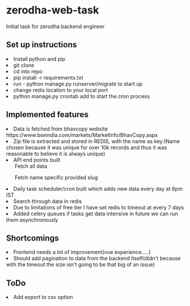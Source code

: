 # zerodha-web-task
Initial task for zerodha backend engineer

## Set up instructions
<li>Install python and pip</li>
<li>git clone</li>
<li>cd into repo</li>
<li>pip install -r requirements.txt </li>
<li>run - python manage.py runserver/migrate to start up</li>
<li>change redis location to your local port</li>
<li>python manage.py crontab add to start the cron process</li>

## Implemented features
<li>Data is fetched from bhavcopy website https://www.bseindia.com/markets/MarketInfo/BhavCopy.aspx</li>
<li>Zip file is extracted and stored in REDIS, with the name as key.(Name chosen because it was unique for over 10k records and thus it was reasonable to believe it is always unique)</li>
<li>API end points built
   <ul>Fetch all data</ul>
   <ul>Fetch name specific provided slug</ul>
</li>
<li>Daily task scheduler/cron built which adds new data every day at 6pm IST</li>
<li>Search through data in redis</li>
<li>Due to limitations of free tier I have set redis to timeout at every 7 days</li>
<li>Added celery queues if tasks get data intensive in future we can run them asynchronously</li>

## Shortcomings
<li>Frontend needs a lot of improvement(vue experience.....)</li>
<li>Should add pagination to data from the backend itself(didn't because with the timeout the size isn't going to be that big of an issue)</li>

## ToDo
<li>Add export to csv option</li>
